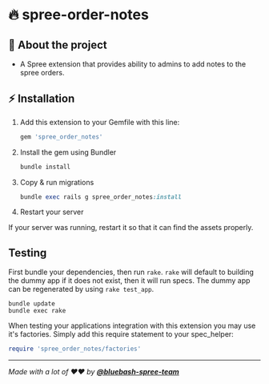 <!-- markdownlint-disable MD032 MD033-->
<!-- Write your README.md file. Build something amazing! This README.md template can guide you to build your project documentation, but feel free to modify it as you wish 🥰 -->
# 🔥 **spree-order-notes**

## 🤔 **About the project**

* A Spree extension that provides ability to admins to add notes to the spree orders.

## ⚡ **Installation**


1. Add this extension to your Gemfile with this line:

    ```ruby
    gem 'spree_order_notes'
    ```

2. Install the gem using Bundler

    ```ruby
    bundle install
    ```

3. Copy & run migrations

    ```ruby
    bundle exec rails g spree_order_notes:install
    ```

4. Restart your server

  If your server was running, restart it so that it can find the assets properly.

## Testing

First bundle your dependencies, then run `rake`. `rake` will default to building the dummy app if it does not exist, then it will run specs. The dummy app can be regenerated by using `rake test_app`.

```shell
bundle update
bundle exec rake
```

When testing your applications integration with this extension you may use it's factories.
Simply add this require statement to your spec_helper:

```ruby
require 'spree_order_notes/factories'
```
---

_Made with a lot of ❤️❤️ by **[@bluebash-spree-team](https://github.com/bluebash-spree-contrib)**_
